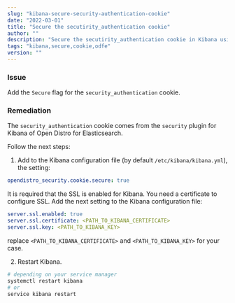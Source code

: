 ```yaml
---
slug: "kibana-secure-security-authentication-cookie"
date: "2022-03-01"
title: "Secure the secutirity_authentication cookie"
author: ""
description: "Secure the secutirity_authentication cookie in Kibana using Open Distro for Elasticsearch"
tags: "kibana,secure,cookie,odfe"
version: ""
---
```


### Issue

Add the `Secure` flag for the `security_authentication` cookie.

### Remediation

The `security_authentication` cookie comes from the `security` plugin for Kibana of Open Distro for Elasticsearch.

Follow the next steps:

1. Add to the Kibana configuration file (by default `/etc/kibana/kibana.yml`), the setting:
```yml
opendistro_security.cookie.secure: true
```

It is required that the SSL is enabled for Kibana. You need a certificate to configure SSL. Add the next setting to the Kibana configuration file:
```yml
server.ssl.enabled: true
server.ssl.certificate: <PATH_TO_KIBANA_CERTIFICATE>
server.ssl.key: <PATH_TO_KIBANA_KEY>
```
replace `<PATH_TO_KIBANA_CERTIFICATE>` and `<PATH_TO_KIBANA_KEY>` for your case.


2. Restart Kibana.
```sh
# depending on your service manager
systemctl restart kibana
# or
service kibana restart
```
